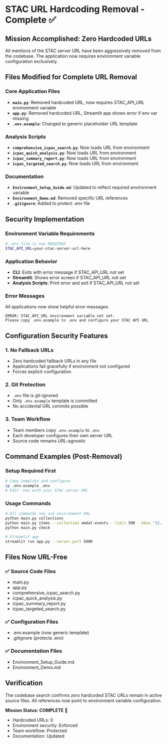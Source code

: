 # STAC URL Hardcoding Removal - Complete ✅

## Mission Accomplished: Zero Hardcoded URLs

All mentions of the STAC server URL have been aggressively removed from the codebase. The application now requires environment variable configuration exclusively.

## Files Modified for Complete URL Removal

### Core Application Files
- **`main.py`**: Removed hardcoded URL, now requires STAC_API_URL environment variable
- **`app.py`**: Removed hardcoded URL, Streamlit app shows error if env var missing
- **`.env.example`**: Changed to generic placeholder URL template

### Analysis Scripts
- **`comprehensive_icpac_search.py`**: Now loads URL from environment
- **`icpac_quick_analysis.py`**: Now loads URL from environment  
- **`icpac_summary_report.py`**: Now loads URL from environment
- **`icpac_targeted_search.py`**: Now loads URL from environment

### Documentation
- **`Environment_Setup_Guide.md`**: Updated to reflect required environment variable
- **`Environment_Demo.md`**: Removed specific URL references
- **`.gitignore`**: Added to protect .env file

## Security Implementation

### Environment Variable Requirements
```bash
# .env file is now REQUIRED
STAC_API_URL=your-stac-server-url-here
```

### Application Behavior
- **CLI**: Exits with error message if STAC_API_URL not set
- **Streamlit**: Shows error screen if STAC_API_URL not set
- **Analysis Scripts**: Print error and exit if STAC_API_URL not set

### Error Messages
All applications now show helpful error messages:
```
ERROR: STAC_API_URL environment variable not set.
Please copy .env.example to .env and configure your STAC API URL
```

## Configuration Security Features

### 1. No Fallback URLs
- Zero hardcoded fallback URLs in any file
- Applications fail gracefully if environment not configured
- Forces explicit configuration

### 2. Git Protection
- `.env` file is git-ignored
- Only `.env.example` template is committed
- No accidental URL commits possible

### 3. Team Workflow
- Team members copy `.env.example` to `.env`
- Each developer configures their own server URL
- Source code remains URL-agnostic

## Command Examples (Post-Removal)

### Setup Required First
```bash
# Copy template and configure
cp .env.example .env
# Edit .env with your STAC server URL
```

### Usage Commands
```bash
# All commands now use environment URL
python main.py collections
python main.py items --collection emdat-events --limit 500 --bbox "22,-12,52,23"
python main.py check

# Streamlit app
streamlit run app.py --server.port 5000
```

## Files Now URL-Free

### ✅ Source Code Files
- main.py
- app.py
- comprehensive_icpac_search.py
- icpac_quick_analysis.py
- icpac_summary_report.py
- icpac_targeted_search.py

### ✅ Configuration Files
- .env.example (now generic template)
- .gitignore (protects .env)

### ✅ Documentation Files
- Environment_Setup_Guide.md
- Environment_Demo.md

## Verification

The codebase search confirms zero hardcoded STAC URLs remain in active source files. All references now point to environment variable configuration.

**Mission Status: COMPLETE** 🎯
- Hardcoded URLs: 0
- Environment security: Enforced
- Team workflow: Protected
- Documentation: Updated